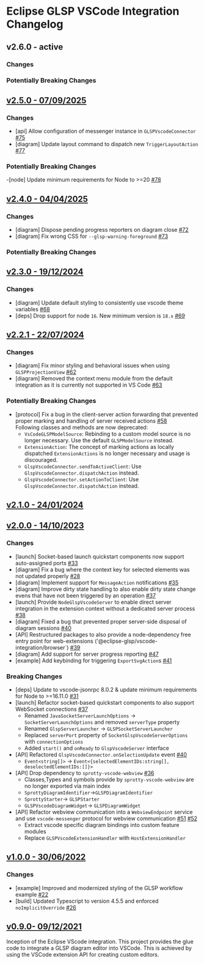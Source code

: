 # Eclipse GLSP VSCode Integration Changelog

## v2.6.0 - active

### Changes

### Potentially Breaking Changes

## [v2.5.0 - 07/09/2025](https://github.com/eclipse-glsp/glsp-vscode-integration/releases/tag/v2.5.0)

### Changes

-   [api] Allow configuration of messenger instance in `GLSPVscodeConnector` [#75](https://github.com/eclipse-glsp/glsp-vscode-integration/pull/75)
-   [diagram] Update layout command to dispatch new `TriggerLayoutAction` [#77](https://github.com/eclipse-glsp/glsp-vscode-integration/pull/77)

### Potentially Breaking Changes

-[node] Update minimum requirements for Node to >=20 [#78](https://github.com/eclipse-glsp/glsp-vscode-integration/pull/78)

## [v2.4.0 - 04/04/2025](https://github.com/eclipse-glsp/glsp-vscode-integration/releases/tag/v2.4.0)

### Changes

-   [diagram] Dispose pending progress reporters on diagram close [#72](https://github.com/eclipse-glsp/glsp-vscode-integration/pull/72)
-   [diagram] Fix wrong CSS for `--glsp-warning-foreground` [#73](https://github.com/eclipse-glsp/glsp-vscode-integration/pull/73)

### Potentially Breaking Changes

## [v2.3.0 - 19/12/2024](https://github.com/eclipse-glsp/glsp-vscode-integration/releases/tag/v2.3.0)

### Changes

-   [diagram] Update default styling to consistently use vscode theme variables [#68](https://github.com/eclipse-glsp/glsp-vscode-integration/pull/68)
-   [deps] Drop support for node `16`. New minimum version is `18.x` [#69](https://github.com/eclipse-glsp/glsp-vscode-integration/pull/69)

## [v2.2.1 - 22/07/2024](https://github.com/eclipse-glsp/glsp-vscode-integration/releases/tag/v2.2.1)

### Changes

-   [diagram] Fix minor styling and behavioral issues when using `GLSPProjectionView` [#62](https://github.com/eclipse-glsp/glsp-vscode-integration/pull/62)
-   [diagram] Removed the context menu module from the default integration as it is currently not supported in VS Code [#63](https://github.com/eclipse-glsp/glsp-vscode-integration/pull/63)

### Potentially Breaking Changes

-   [protocol] Fix a bug in the client-server action forwarding that prevented proper marking and handling of server received actions [#58](https://github.com/eclipse-glsp/glsp-vscode-integration/pull/58)</br> Following classes and methods are now deprecated:
    -   `VsCodeGLSPModelSource`: Rebinding to a custom model source is no longer necessary. Use the default `GLSPModelSource` instead.
    -   `ExtensionAction`: The concept of marking actions as locally dispatched `ExtensionActions` is no longer necessary and usage is discouraged.
    -   `GlspVscodeConnector.sendToActiveClient`: Use `GlspVscodeConnector.dispatchAction` instead.
    -   `GlspVscodeConnector.setActionToClient`: Use `GlspVscodeConnector.dispatchAction` instead.

## [v2.1.0 - 24/01/2024](https://github.com/eclipse-glsp/glsp-vscode-integration/releases/tag/v2.1.0)

## [v2.0.0 - 14/10/2023](https://github.com/eclipse-glsp/glsp-vscode-integration/releases/tag/v2.0.0)

### Changes

-   [launch] Socket-based launch quickstart components now support auto-assigned ports [#33](https://github.com/eclipse-glsp/glsp-vscode-integration/pull/33)
-   [diagram] Fix a bug where the context key for selected elements was not updated properly [#28](https://github.com/eclipse-glsp/glsp-vscode-integration/pull/28)
-   [diagram] Implement support for `MessageAction` notifications [#35](https://github.com/eclipse-glsp/glsp-vscode-integration/pull/35)
-   [diagram] Improve dirty state handling to also enable dirty state change evens that have not been triggered by an operation [#37](https://github.com/eclipse-glsp/glsp-vscode-integration/pull/37)
-   [launch] Provide `NodeGlspVscodeServer` to enable direct server integration in the extension context without a dedicated server process [#38](https://github.com/eclipse-glsp/glsp-vscode-integration/pull/37)
-   [diagram] Fixed a bug that prevented proper server-side disposal of diagram sessions [#40](https://github.com/eclipse-glsp/glsp-vscode-integration/pull/40)
-   [API] Restructured packages to also provide a node-dependency free entry point for web-extensions ('@eclipse-glsp/vscode-integration/browser`) [#39](https://github.com/eclipse-glsp/glsp-vscode-integration/pull/39)
-   [diagram] Add support for server progress reporting [#47](https://github.com/eclipse-glsp/glsp-vscode-integration/pull/47)
-   [example] Add keybinding for triggering `ExportSvgAction`s [#41](https://github.com/eclipse-glsp/glsp-vscode-integration/pull/41)

### Breaking Changes

-   [deps] Update to vscode-jsonrpc 8.0.2 & update minimum requirements for Node to >=16.11.0 [#31](https://github.com/eclipse-glsp/glsp-vscode-integration/pull/31)
-   [launch] Refactor socket-based quickstart components to also support WebSocket connections [#37](https://github.com/eclipse-glsp/glsp-vscode-integration/pull/37)
    -   Renamed `JavaSocketServerLaunchOptions` -> `SocketServerLaunchOptions` and removed `serverType` property
    -   Renamed `GlspServerLauncher` -> `GLSPSocketServerLauncher`
    -   Replaced `serverPort` property of `SocketGlspVscodeServerOptions` with `connectionOptions`
    -   Added `start()` and `onReady` to `GlspVscodeServer` interface
-   [API] Refactored `GlspVscodeConnector.onSelectionUpdate` event [#40](https://github.com/eclipse-glsp/glsp-vscode-integration/pull/40)
    -   `Event<string[]>` -> `Event<{selectedElementIDs:string[], deselectedElementIDs:[]}>`
-   [API] Drop dependency to `sprotty-vscode-webview` [#36](https://github.com/eclipse-glsp/glsp-vscode-integration/pull/36)
    -   Classes,Types and symbols provide by `sprotty-vscode-webview` are no longer exported via main index
    -   `SprottyDiagramIdentifier`->`GLSPDiagramIdentifier`
    -   `SprottyStarter`-> `GLSPStarter`
    -   `GLSPVscodeDiagramWidget`-> `GLSPDiagramWidget`
-   [API] Refactor webview communication into a `WebviewEndpoint` service and use `vscode-messenger` protocol for webview communication [#51](https://github.com/eclipse-glsp/glsp-vscode-integration/pull/51) [#52](https://github.com/eclipse-glsp/glsp-vscode-integration/pull/52)
    -   Extract vscode specific diagram bindings into custom feature modules
    -   Replace `GLSPVscodeExtensionHandler` with `HostExtensionHandler`

## [v1.0.0 - 30/06/2022](https://github.com/eclipse-glsp/glsp-vscode-integration/releases/tag/v1.0.0)

### Changes

-   [example] Improved and modernized styling of the GLSP workflow example [#22](https://github.com/eclipse-glsp/glsp-vscode-integration/pull/22)
-   [build] Updated Typescript to version 4.5.5 and enforced `noImplicitOverride` [#26](https://github.com/eclipse-glsp/glsp-vscode-integration/pull/26)

## [v0.9.0- 09/12/2021](https://github.com/eclipse-glsp/glsp-vscode-integration/releases/tag/v0.9.0)

Inception of the Eclipse VScode integration.
This project provides the glue code to integrate a GLSP diagram editor into VSCode.
This is achieved by using the VSCode extension API for creating custom editors.
